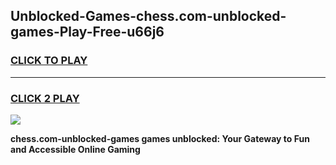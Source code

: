 
## Unblocked-Games-chess.com-unblocked-games-Play-Free-u66j6
<h3>
<a href="https://premium76.site?title=chess.com-unblocked-games&ref=23A">CLICK TO PLAY</a></h3>
<hr>

<h3>
<a href="https://premium76.site?title=chess.com-unblocked-games&ref=23A">CLICK 2 PLAY</a>
  
</h3>

<a href="https://premium76.site?title=chess.com-unblocked-games&ref=23A"><img src="https://clearcache.store/games.png"></a>


**chess.com-unblocked-games games unblocked: Your Gateway to Fun and Accessible Online Gaming**
